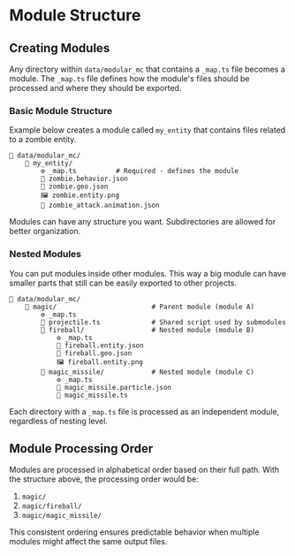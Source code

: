 # Module Structure

## Creating Modules

Any directory within `data/modular_mc` that contains a `_map.ts` file becomes a module. The `_map.ts` file defines how the module's files should be processed and where they should be exported.

### Basic Module Structure

Example below creates a module called `my_entity` that contains files related to a zombie entity.

```
📂 data/modular_mc/
    📂 my_entity/
        ⚙️ _map.ts          # Required - defines the module
        📄 zombie.behavior.json
        📄 zombie.geo.json
        🖼️ zombie.entity.png
        📄 zombie_attack.animation.json
```

Modules can have any structure you want. Subdirectories are allowed for better organization.

### Nested Modules

You can put modules inside other modules. This way a big module can have smaller parts that still can be easily exported to other projects.

```
📂 data/modular_mc/
    📂 magic/                        # Parent module (module A)
        ⚙️ _map.ts
        📄 projectile.ts             # Shared script used by submodules
        📂 fireball/                 # Nested module (module B)
            ⚙️ _map.ts
            📄 fireball.entity.json
            📄 fireball.geo.json
            🖼️ fireball.entity.png
        📂 magic_missile/            # Nested module (module C)
            ⚙️ _map.ts
            📄 magic_missile.particle.json
            📄 magic_missile.ts
```

Each directory with a `_map.ts` file is processed as an independent module, regardless of nesting level.

## Module Processing Order

Modules are processed in alphabetical order based on their full path. With the structure above, the processing order would be:

1. `magic/`
2. `magic/fireball/`
3. `magic/magic_missile/`

This consistent ordering ensures predictable behavior when multiple modules might affect the same output files.
